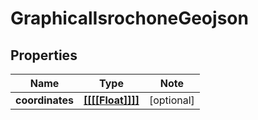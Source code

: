 
# GraphicalIsrochoneGeojson

## Properties

Name | Type | Note
---- | ---- | ----
**coordinates** | [**[[[[Float]]]]**](Array.md) | [optional] 

